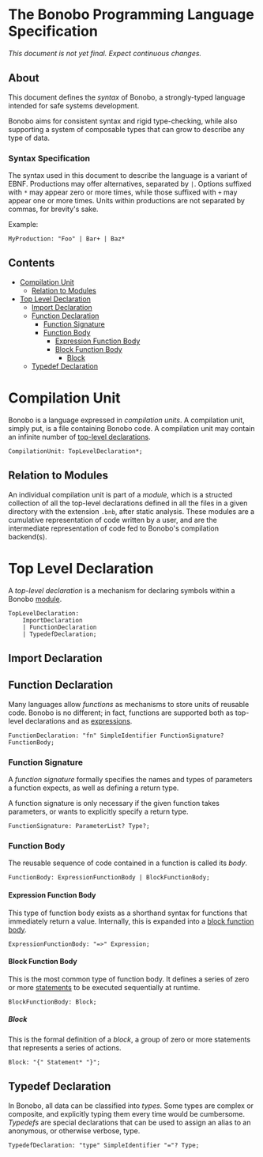  # The Bonobo Programming Language Specification
 *This document is not yet final. Expect continuous changes.*

 ## About
This document defines the *syntax* of Bonobo, a strongly-typed
language intended for safe systems development.

Bonobo aims for consistent syntax and rigid type-checking,
while also supporting a system of composable types that
can grow to describe any type of data.

### Syntax Specification
The syntax used in this document to describe the language
is a variant of EBNF. Productions may offer alternatives, separated by `|`. Options suffixed with `*` may appear zero or
more times, while those suffixed with `+` may appear one or
more times. Units within productions are not separated by commas,
for brevity's sake.

Example:

```ebnf
MyProduction: "Foo" | Bar+ | Baz*
```

## Contents
* [Compilation Unit](#compilation-unit)
    * [Relation to Modules](#relation-to-modules)
* [Top Level Declaration](#top-level-declaration)
    * [Import Declaration](#import-declaration)
    * [Function Declaration](#function-declaration)
        * [Function Signature](#function-signature)
        * [Function Body](#function-body)
            * [Expression Function Body](#expression-function-body)
            * [Block Function Body](#block-function-body)
                * [Block](#block)
    * [Typedef Declaration](#typedef-declaration)

# Compilation Unit
Bonobo is a language expressed in *compilation units*. A
compilation unit, simply put, is a file containing Bonobo code.
A compilation unit may contain an infinite number of
[top-level declarations](#top-level-declaration).

```ebnf
CompilationUnit: TopLevelDeclaration*;
```

## Relation to Modules
An individual compilation unit is part of a *module*, which is a
structed collection of all the top-level declarations defined in all the
files in a given directory with the extension `.bnb`, after static analysis.
These modules are a cumulative representation of code written by a user,
and are the intermediate representation of code fed to Bonobo's compilation
backend(s).

# Top Level Declaration
A *top-level declaration* is a mechanism for declaring symbols within a Bonobo
[module](#relation-to-modules).

```ebnf
TopLevelDeclaration:
    ImportDeclaration
    | FunctionDeclaration
    | TypedefDeclaration;
```

## Import Declaration

## Function Declaration
Many languages allow *functions* as mechanisms to store units of
reusable code. Bonobo is no different; in fact, functions are
supported both as top-level declarations and as
[expressions](#expression).

```ebnf
FunctionDeclaration: "fn" SimpleIdentifier FunctionSignature? FunctionBody;
```

### Function Signature
A *function signature* formally specifies the names and types
of parameters a function expects, as well as defining a return
type.

A function signature is only necessary if the given function
takes parameters, or wants to explicitly specify a return type.

```ebnf
FunctionSignature: ParameterList? Type?;
```

### Function Body
The reusable sequence of code contained in a function is called
its *body*.

```ebnf
FunctionBody: ExpressionFunctionBody | BlockFunctionBody;
```

#### Expression Function Body
This type of function body exists as a shorthand syntax for
functions that immediately return a value. Internally, this
is expanded into a [block function body](#block-function-body).

```ebnf
ExpressionFunctionBody: "=>" Expression;
```

#### Block Function Body
This is the most common type of function body. It defines a series
of zero or more [statements](#statement) to be executed
sequentially at runtime.

```ebnf
BlockFunctionBody: Block;
```

##### Block
This is the formal definition of a *block*, a group of
zero or more statements that represents a series of actions.

```ebnf
Block: "{" Statement* "}";
```

## Typedef Declaration
In Bonobo, all data can be classified into *types*.
Some types are complex or composite, and explicitly typing
them every time would be cumbersome. *Typedefs* are
special declarations that can be used to assign an alias
to an anonymous, or otherwise verbose, type.

```ebnf
TypedefDeclaration: "type" SimpleIdentifier "="? Type;
```
